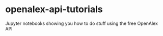 # openalex-api-tutorials
 Jupyter notebooks showing you how to do stuff using the free OpenAlex API
